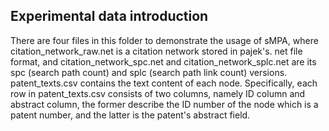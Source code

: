 ## **Experimental data introduction**
There are four files in this folder to demonstrate the usage of sMPA, where citation_network_raw.net is a citation network stored in pajek's. net file format, and citation_network_spc.net and  citation_network_splc.net are its spc (search path count) and splc (search path link count) versions. patent_texts.csv contains the text content of each node. Specifically, each row in patent_texts.csv consists of two columns, namely ID column and abstract column, the former describe the ID number of the node which is a patent number, and the latter is the patent's abstract field.